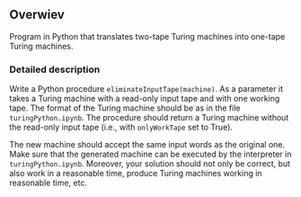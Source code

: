 ## Overwiev

Program in Python that translates two-tape Turing machines into one-tape Turing machines.

### Detailed description

Write a Python procedure `eliminateInputTape(machine)`. As a parameter it takes a Turing machine with a read-only input tape and with one working tape. The format of the Turing machine should be as in the file `turingPython.ipynb`.
The procedure should return a Turing machine without the read-only input tape (i.e., with `onlyWorkTape` set to True).

The new machine should accept the same input words as the original one. Make sure that the generated machine can be executed by the interpreter in `turingPython.ipynb`. Moreover, your solution should not only be correct, but also work in a reasonable time, produce Turing machines working in reasonable time, etc.
